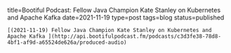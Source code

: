 
title=Bootiful Podcast: Fellow Java Champion Kate Stanley on Kubernetes and Apache Kafka 
date=2021-11-19
type=post
tags=blog
status=published
~~~~~~
[(2021-11-19) Fellow Java Champion Kate Stanley on Kubernetes and Apache Kafka ](http://api.bootifulpodcast.fm/podcasts/c3d3fe38-78d8-4bf1-af9d-a65524de626a/produced-audio) 
            